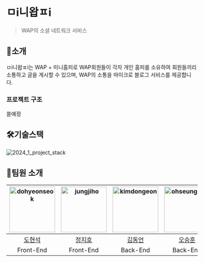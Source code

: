 ㅁi니왑ㅍi
===========
>WAP의 소셜 네트워크 서비스

🤷소개
------------
ㅁi니왑ㅍi는 WAP + 미니홈피로 WAP회원들이 각자 개인 홈피를 소유하여
회원들끼리 소통하고 글을 게시할 수 있으며, WAP의 소통을 마이크로 블로그 서비스를 제공합니다.

<!--사용화면은 어느정도 완성된 이후?-->

### 프로젝트 구조
쓸예정
 
🛠️기술스택
--------
![2024_1_project_stack](https://github.com/pknu-wap/2024_1_web3/assets/102894803/3b39a915-0106-4959-9e07-6bd8c97aa03b)  

🤸팀원 소개
--------

|  <img src="https://avatars.githubusercontent.com/u/102894803?v=4" alt="dohyeonseok" width="120" height="120">  | <img src="https://avatars.githubusercontent.com/u/127932438?v=4" alt="jungjiho" width="120" height="120"> | <img src="https://avatars.githubusercontent.com/u/144599580?v=4" alt="kimdongeon" width="120" height="120">  | <img src="https://avatars.githubusercontent.com/u/120100354?v=4" alt="ohseunghun" width="120" height="120"> | <img src="https://avatars.githubusercontent.com/u/105716856?v=4" alt="parksiyun" width="120" height="120"> |
| :------------------------------------------------------------------------------------------------------: | :----------------------------------------------------------------------------------------------------: | :------------------------------------------------------------------------------------------------------: | :-----------------------------------------------------------------------------------------------------: | :-----------------------------------------------------------------------------------------------------: |
|  [도현석](https://github.com/oesnuj)   |    [정지호](https://github.com/LightningXQ)     |    [김동언](https://github.com/JONG-KYEONG)   |     [오승훈](https://github.com/os-hoon)   |      [박시윤](https://github.com/PororoAndFriends)      |
| Front-End |  Front-End |  Back-End  |  Back-End |  Back-End |  


